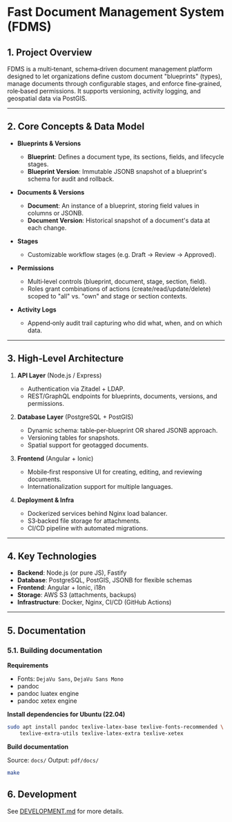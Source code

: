 # Fast Document Management System (FDMS)

## 1. Project Overview

FDMS is a multi‑tenant, schema‑driven document management platform designed to let organizations define custom document "blueprints" (types), manage documents through configurable stages, and enforce fine‑grained, role‑based permissions. It supports versioning, activity logging, and geospatial data via PostGIS.

---

## 2. Core Concepts & Data Model

* **Blueprints & Versions**

  * **Blueprint**: Defines a document type, its sections, fields, and lifecycle stages.
  * **Blueprint Version**: Immutable JSONB snapshot of a blueprint's schema for audit and rollback.

* **Documents & Versions**

  * **Document**: An instance of a blueprint, storing field values in columns or JSONB.
  * **Document Version**: Historical snapshot of a document's data at each change.

* **Stages**

  * Customizable workflow stages (e.g. Draft → Review → Approved).

* **Permissions**

  * Multi‑level controls (blueprint, document, stage, section, field).
  * Roles grant combinations of actions (create/read/update/delete) scoped to "all" vs. "own" and stage or section contexts.

* **Activity Logs**

  * Append‑only audit trail capturing who did what, when, and on which data.

---

## 3. High‑Level Architecture

1. **API Layer** (Node.js / Express)

   * Authentication via Zitadel + LDAP.
   * REST/GraphQL endpoints for blueprints, documents, versions, and permissions.

2. **Database Layer** (PostgreSQL + PostGIS)

   * Dynamic schema: table‑per‑blueprint OR shared JSONB approach.
   * Versioning tables for snapshots.
   * Spatial support for geotagged documents.

3. **Frontend** (Angular + Ionic)

   * Mobile‑first responsive UI for creating, editing, and reviewing documents.
   * Internationalization support for multiple languages.

4. **Deployment & Infra**

   * Dockerized services behind Nginx load balancer.
   * S3‑backed file storage for attachments.
   * CI/CD pipeline with automated migrations.

---

## 4. Key Technologies

* **Backend**: Node.js (or pure JS), Fastify
* **Database**: PostgreSQL, PostGIS, JSONB for flexible schemas
* **Frontend**: Angular + Ionic, i18n
* **Storage**: AWS S3 (attachments, backups)
* **Infrastructure**: Docker, Nginx, CI/CD (GitHub Actions)

---


## 5. Documentation


### 5.1. Building documentation

**Requirements**

- Fonts: `DejaVu Sans`, `DejaVu Sans Mono`
- pandoc
- pandoc luatex engine
- pandoc xetex engine

**Install dependencies for Ubuntu (22.04)**

```bash
sudo apt install pandoc texlive-latex-base texlive-fonts-recommended \
    texlive-extra-utils texlive-latex-extra texlive-xetex
```

**Build documentation**

Source: `docs/`
Output: `pdf/docs/`

```bash
make
```

## 6. Development

See [DEVELOPMENT.md](DEVELOPMENT.md) for more details.